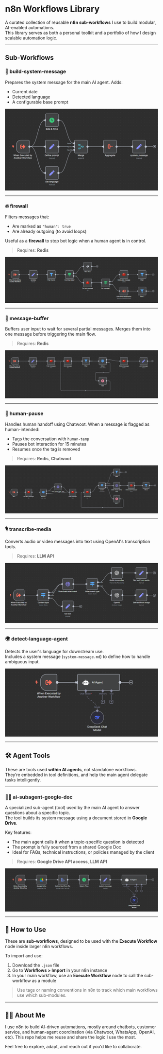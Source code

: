# n8n Workflows Library

A curated collection of reusable **n8n sub-workflows** I use to build modular, AI-enabled automations.  
This library serves as both a personal toolkit and a portfolio of how I design scalable automation logic.

---

## Sub-Workflows

### 🧠 build-system-message

Prepares the system message for the main AI agent. Adds:

- Current date
- Detected language
- A configurable base prompt

![System message builder](subworkflows/screenshots/build-system-message.png)

---

### 🔥 firewall

Filters messages that:

- Are marked as `"human": true`
- Are already outgoing (to avoid loops)

Useful as a **firewall** to stop bot logic when a human agent is in control.

> Requires: **Redis**

![Firewall workflow](subworkflows/screenshots/firewall.png)

---

### 🧱 message-buffer

Buffers user input to wait for several partial messages.
Merges them into one message before triggering the main flow.

> Requires: **Redis**

![Message buffer](subworkflows/screenshots/message-buffer.png)

---

### 👤 human-pause

Handles human handoff using Chatwoot. When a message is flagged as human-intended:

- Tags the conversation with `human-temp`
- Pauses bot interaction for 15 minutes
- Resumes once the tag is removed

> Requires: **Redis**, **Chatwoot**

![Human pause](subworkflows/screenshots/human-pause.png)

---

### 🎙️ transcribe-media

Converts audio or video messages into text using OpenAI's transcription tools.

> Requires: **LLM API**

![Transcribe media](subworkflows/screenshots/transcribe-media.png)

---

### 🌍 detect-language-agent

Detects the user's language for downstream use.  
Includes a system message (`system-message.md`) to define how to handle ambiguous input.

![Detect language agent](subworkflows/screenshots/detect-language-agent.png)

---

## 🛠 Agent Tools

These are tools used **within AI agents**, not standalone workflows.  
They’re embedded in tool definitions, and help the main agent delegate tasks intelligently.

---

### 🧑‍🏫 ai-subagent-google-doc

A specialized sub-agent (tool) used by the main AI agent to answer questions about a specific topic.  
The tool builds its system message using a document stored in **Google Drive**.

Key features:

- The main agent calls it when a topic-specific question is detected
- The prompt is fully sourced from a shared Google Doc
- Ideal for FAQs, technical instructions, or policies managed by the client

> Requires: **Google Drive API access**, **LLM API**

![AI sub-agent Google Doc](agent-tools/screenshots/ai-subagent-google-doc.png)

---

## 🚀 How to Use

These are **sub-workflows**, designed to be used with the **Execute Workflow** node inside larger n8n workflows.

To import and use:

1. Download the `.json` file
2. Go to **Workflows > Import** in your n8n instance
3. In your main workflow, use an **Execute Workflow** node to call the sub-workflow as a module

> Use tags or naming conventions in n8n to track which main workflows use which sub-modules.

---

## 🙋‍♂️ About Me

I use n8n to build AI-driven automations, mostly around chatbots, customer service, and human-agent coordination (via Chatwoot, WhatsApp, OpenAI, etc).
This repo helps me reuse and share the logic I use the most.

Feel free to explore, adapt, and reach out if you'd like to collaborate.
